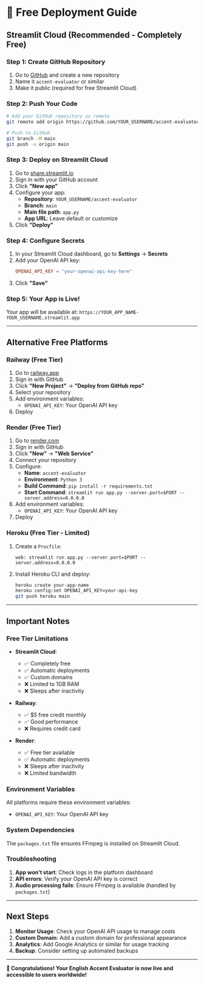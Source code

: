 # 🚀 Free Deployment Guide

## **Streamlit Cloud (Recommended - Completely Free)**

### **Step 1: Create GitHub Repository**

1. Go to [GitHub](https://github.com) and create a new repository
2. Name it `accent-evaluator` or similar
3. Make it public (required for free Streamlit Cloud)

### **Step 2: Push Your Code**

```bash
# Add your GitHub repository as remote
git remote add origin https://github.com/YOUR_USERNAME/accent-evaluator.git

# Push to GitHub
git branch -M main
git push -u origin main
```

### **Step 3: Deploy on Streamlit Cloud**

1. Go to [share.streamlit.io](https://share.streamlit.io)
2. Sign in with your GitHub account
3. Click **"New app"**
4. Configure your app:
   - **Repository**: `YOUR_USERNAME/accent-evaluator`
   - **Branch**: `main`
   - **Main file path**: `app.py`
   - **App URL**: Leave default or customize
5. Click **"Deploy"**

### **Step 4: Configure Secrets**

1. In your Streamlit Cloud dashboard, go to **Settings** → **Secrets**
2. Add your OpenAI API key:
   ```toml
   OPENAI_API_KEY = "your-openai-api-key-here"
   ```
3. Click **"Save"**

### **Step 5: Your App is Live!**

Your app will be available at: `https://YOUR_APP_NAME-YOUR_USERNAME.streamlit.app`

---

## **Alternative Free Platforms**

### **Railway (Free Tier)**

1. Go to [railway.app](https://railway.app)
2. Sign in with GitHub
3. Click **"New Project"** → **"Deploy from GitHub repo"**
4. Select your repository
5. Add environment variables:
   - `OPENAI_API_KEY`: Your OpenAI API key
6. Deploy

### **Render (Free Tier)**

1. Go to [render.com](https://render.com)
2. Sign in with GitHub
3. Click **"New"** → **"Web Service"**
4. Connect your repository
5. Configure:
   - **Name**: `accent-evaluator`
   - **Environment**: `Python 3`
   - **Build Command**: `pip install -r requirements.txt`
   - **Start Command**: `streamlit run app.py --server.port=$PORT --server.address=0.0.0.0`
6. Add environment variables:
   - `OPENAI_API_KEY`: Your OpenAI API key
7. Deploy

### **Heroku (Free Tier - Limited)**

1. Create a `Procfile`:
   ```
   web: streamlit run app.py --server.port=$PORT --server.address=0.0.0.0
   ```

2. Install Heroku CLI and deploy:
   ```bash
   heroku create your-app-name
   heroku config:set OPENAI_API_KEY=your-api-key
   git push heroku main
   ```

---

## **Important Notes**

### **Free Tier Limitations**

- **Streamlit Cloud**: 
  - ✅ Completely free
  - ✅ Automatic deployments
  - ✅ Custom domains
  - ❌ Limited to 1GB RAM
  - ❌ Sleeps after inactivity

- **Railway**:
  - ✅ $5 free credit monthly
  - ✅ Good performance
  - ❌ Requires credit card

- **Render**:
  - ✅ Free tier available
  - ✅ Automatic deployments
  - ❌ Sleeps after inactivity
  - ❌ Limited bandwidth

### **Environment Variables**

All platforms require these environment variables:
- `OPENAI_API_KEY`: Your OpenAI API key

### **System Dependencies**

The `packages.txt` file ensures FFmpeg is installed on Streamlit Cloud.

### **Troubleshooting**

1. **App won't start**: Check logs in the platform dashboard
2. **API errors**: Verify your OpenAI API key is correct
3. **Audio processing fails**: Ensure FFmpeg is available (handled by `packages.txt`)

---

## **Next Steps**

1. **Monitor Usage**: Check your OpenAI API usage to manage costs
2. **Custom Domain**: Add a custom domain for professional appearance
3. **Analytics**: Add Google Analytics or similar for usage tracking
4. **Backup**: Consider setting up automated backups

---

**🎉 Congratulations! Your English Accent Evaluator is now live and accessible to users worldwide!** 